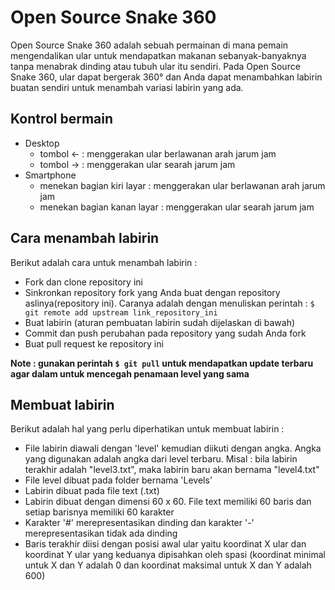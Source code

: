 Open Source Snake 360
======================
Open Source Snake 360 adalah sebuah permainan di mana pemain mengendalikan ular untuk mendapatkan makanan sebanyak-banyaknya tanpa menabrak dinding atau tubuh ular itu sendiri. Pada Open Source Snake 360, ular dapat bergerak 360° dan Anda dapat menambahkan labirin buatan sendiri untuk menambah variasi labirin yang ada.

## Kontrol bermain
* Desktop
  - tombol <- : menggerakan ular berlawanan arah jarum jam
  - tombol -> : menggerakan ular searah jarum jam
* Smartphone 
  - menekan bagian kiri layar : menggerakan ular berlawanan arah jarum jam
  - menekan bagian kanan layar : menggerakan ular searah jarum jam
  
## Cara menambah labirin
Berikut adalah cara untuk menambah labirin :
* Fork dan clone repository ini
* Sinkronkan repository fork yang Anda buat dengan repository aslinya(repository ini). Caranya adalah dengan menuliskan perintah : ```$ git remote add upstream link_repository_ini```
* Buat labirin (aturan pembuatan labirin sudah dijelaskan di bawah)
* Commit dan push perubahan pada repository yang sudah Anda fork
* Buat pull request ke repository ini

**Note : gunakan perintah ```$ git pull``` untuk mendapatkan update terbaru agar dalam untuk mencegah penamaan level yang sama**

## Membuat labirin
Berikut adalah hal yang perlu diperhatikan untuk membuat labirin : 
* File labirin diawali dengan 'level' kemudian diikuti dengan angka. Angka yang digunakan adalah angka dari level terbaru. Misal : bila labirin terakhir adalah "level3.txt", maka labirin baru akan bernama "level4.txt"
* File level dibuat pada folder bernama 'Levels'
* Labirin dibuat pada file text (.txt)
* Labirin dibuat dengan dimensi 60 x 60. File text memiliki 60 baris dan setiap barisnya memiliki 60 karakter
* Karakter '#' merepresentasikan dinding dan karakter '-' merepresentasikan tidak ada dinding
* Baris terakhir diisi dengan posisi awal ular yaitu koordinat X ular dan koordinat Y ular yang keduanya dipisahkan oleh spasi (koordinat minimal untuk X dan Y adalah 0 dan koordinat maksimal untuk X dan Y adalah 600)
